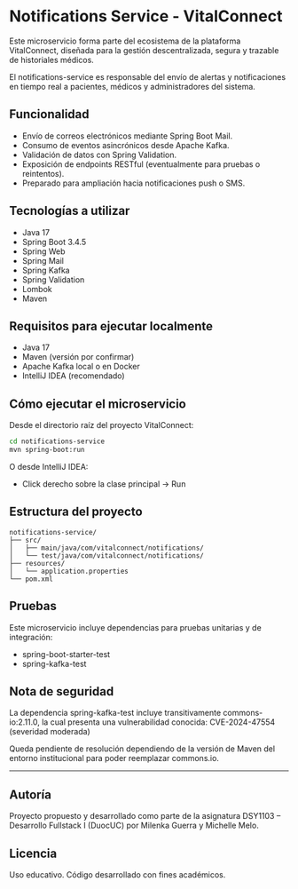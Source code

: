 # Notifications Service - VitalConnect
Este microservicio forma parte del ecosistema de la plataforma VitalConnect, diseñada para la gestión descentralizada, segura y trazable de historiales médicos.

El notifications-service es responsable del envío de alertas y notificaciones en tiempo real a pacientes, médicos y administradores del sistema.

## Funcionalidad
- Envío de correos electrónicos mediante Spring Boot Mail.
- Consumo de eventos asincrónicos desde Apache Kafka.
- Validación de datos con Spring Validation.
- Exposición de endpoints RESTful (eventualmente para pruebas o reintentos).
- Preparado para ampliación hacia notificaciones push o SMS.

## Tecnologías a utilizar
- Java 17
- Spring Boot 3.4.5
- Spring Web
- Spring Mail
- Spring Kafka
- Spring Validation
- Lombok
- Maven

## Requisitos para ejecutar localmente
- Java 17
- Maven (versión por confirmar)
- Apache Kafka local o en Docker
- IntelliJ IDEA (recomendado)

## Cómo ejecutar el microservicio
Desde el directorio raíz del proyecto VitalConnect:
```bash
cd notifications-service
mvn spring-boot:run
```

O desde IntelliJ IDEA:
- Click derecho sobre la clase principal → Run

## Estructura del proyecto
```
notifications-service/
├── src/
│   ├── main/java/com/vitalconnect/notifications/
│   └── test/java/com/vitalconnect/notifications/
├── resources/
│   └── application.properties
└── pom.xml
```

## Pruebas
Este microservicio incluye dependencias para pruebas unitarias y de integración:
- spring-boot-starter-test
- spring-kafka-test

## Nota de seguridad
La dependencia spring-kafka-test incluye transitivamente commons-io:2.11.0, la cual presenta una vulnerabilidad conocida: CVE-2024-47554 (severidad moderada)

Queda pendiente de resolución dependiendo de la versión de Maven del entorno institucional para poder reemplazar commons.io.

---
## Autoría
Proyecto propuesto y desarrollado como parte de la asignatura DSY1103 – Desarrollo Fullstack I (DuocUC) por Milenka Guerra y Michelle Melo.

## Licencia
Uso educativo. Código desarrollado con fines académicos.